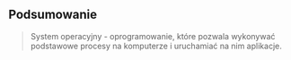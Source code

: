 ## Podsumowanie
> System operacyjny - oprogramowanie, które pozwala wykonywać podstawowe procesy na komputerze i uruchamiać na nim aplikacje.